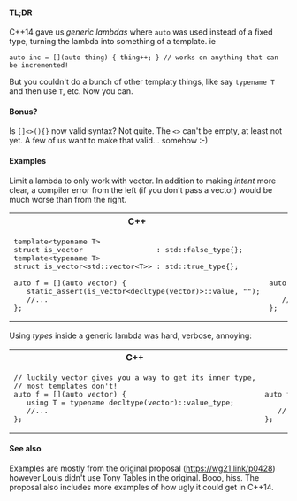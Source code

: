 #### TL;DR

C++14 gave us _generic lambdas_ where `auto` was used instead of a fixed type, turning the lambda into something of a template. ie

`auto inc = [](auto thing) { thing++; } // works on anything that can be incremented!`

But you couldn't do a bunch of other templaty things, like say `typename T` and then use `T`, etc.
Now you can.

#### Bonus?

Is `[]<>(){}` now valid syntax?  Not quite.  The `<>` can't be empty, at least not yet. A few of us want to make that valid... somehow :-)

#### Examples

Limit a lambda to only work with vector.
In addition to making _intent_ more clear,
a compiler error from the left (if you don't pass a vector) would be much worse than from the right.

<table>
<tr>
<th>
C++
</th>
<th>
C++20
</th>
</tr>
<tr>
<td  valign="top">

<pre lang="cpp">
template&lt;typename T&gt;
struct is_vector                 : std::false_type{};
template&lt;typename T>
struct is_vector&lt;std::vector&lt;T&gt;&gt; : std::true_type{};

auto f = [](auto vector) {
   static_assert(is_vector&lt;decltype(vector)&gt;::value, "");
   //...
};
</pre>
</td>
<td  valign="top">

<pre lang="cpp">
 
 
 
 
 
auto f = []&lt;typename T&gt;(std::vector&lt;T&gt; vector) {

   //...
};
</pre>
</td>
</tr>
</table>


Using _types_ inside a generic lambda was hard, verbose, annoying:

<table>
<tr>
<th>
C++
</th>
<th>
C++20
</th>
</tr>
<tr>
<td  valign="top">

<pre lang="cpp">
// luckily vector gives you a way to get its inner type,
// most templates don't!
auto f = [](auto vector) {
   using T = typename decltype(vector)::value_type;
   //...
};
</pre>
</td>
<td  valign="top">

<pre lang="cpp">
 
 
auto f = []&lt;typename T&gt;(std::vector&lt;T&gt; vector) {

   //...
};
</pre>
</td>
</tr>
</table>





#### See also

Examples are mostly from the original proposal (https://wg21.link/p0428) however Louis didn't use Tony Tables in the original. Booo, hiss.
The proposal also includes more examples of how ugly it could get in C++14.

